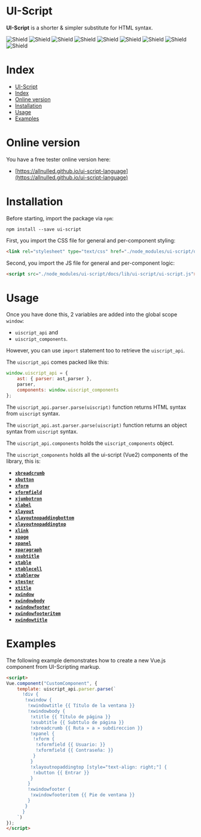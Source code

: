 # UI-Script


**UI-Script** is a shorter & simpler substitute for HTML syntax.

![Shield](https://img.shields.io/badge/Set_of_components-+20-green) ![Shield](https://img.shields.io/badge/HTML_substitute-optionally-green) ![Shield](https://img.shields.io/badge/Supports_es6_import_syntax-yes-green) ![Shield](https://img.shields.io/badge/Supports_es5_require_syntax-yes-green) ![Shield](https://img.shields.io/badge/Installable_by_command_line-2_binaries-green) ![Shield](https://img.shields.io/badge/Packed_with-browserify-green) ![Shield](https://img.shields.io/badge/Installable_via-npm-green) ![Shield](https://img.shields.io/badge/Binary_1-uiscript-green) ![Shield](https://img.shields.io/badge/Binary_2-xcomponents-green)


# Index

- [UI-Script](#ui-script)
- [Index](#index)
- [Online version](#online-version)
- [Installation](#installation)
- [Usage](#usage)
- [Examples](#examples)

# Online version

You have a free tester online version here:

- [https://allnulled.github.io/ui-script-language](https://allnulled.github.io/ui-script-language)




# Installation

Before starting, import the package via `npm`:

```
npm install --save ui-script
```

First, you import the CSS file for general and per-component styling:

```html
<link rel="stylesheet" type="text/css" href="./node_modules/ui-script/docs/lib/ui-script/ui-script.css" />
```

Second, you import the JS file for general and per-component logic:

```html
<script src="./node_modules/ui-script/docs/lib/ui-script/ui-script.js"></script>
```

# Usage

Once you have done this, 2 variables are added into the global scope `window`:
  - `uiscript_api` and
  - `uiscript_components`.

However, you can use `import` statement too to retrieve the `uiscript_api`.

The `uiscript_api` comes packed like this:

```js
window.uiscript_api = {
    ast: { parser: ast_parser },
    parser,
    components: window.uiscript_components
};
```

The `uiscript_api.parser.parse(uiscript)` function returns HTML syntax from `uiscript` syntax.

The `uiscript_api.ast.parser.parse(uiscript)` function returns an object syntax from `uiscript` syntax.

The `uiscript_api.components` holds the `uiscript_components` object.

The `uiscript_components` holds all the ui-script (Vue2) components of the library, this is:

- [**`xbreadcrumb`**](./docs/lib/ui-script/components/xbreadcrumb/xbreadcrumb.md)
- [**`xbutton`**](./docs/lib/ui-script/components/xbutton/xbutton.md)
- [**`xform`**](./docs/lib/ui-script/components/xform/xform.md)
- [**`xformfield`**](./docs/lib/ui-script/components/xformfield/xformfield.md)
- [**`xjumbotron`**](./docs/lib/ui-script/components/xjumbotron/xjumbotron.md)
- [**`xlabel`**](./docs/lib/ui-script/components/xlabel/xlabel.md)
- [**`xlayout`**](./docs/lib/ui-script/components/xlayout/xlayout.md)
- [**`xlayoutnopaddingbottom`**](./docs/lib/ui-script/components/xlayoutnopaddingbottom/xlayoutnopaddingbottom.md)
- [**`xlayoutnopaddingtop`**](./docs/lib/ui-script/components/xlayoutnopaddingtop/xlayoutnopaddingtop.md)
- [**`xlink`**](./docs/lib/ui-script/components/xlink/xlink.md)
- [**`xpage`**](./docs/lib/ui-script/components/xpage/xpage.md)
- [**`xpanel`**](./docs/lib/ui-script/components/xpanel/xpanel.md)
- [**`xparagraph`**](./docs/lib/ui-script/components/xparagraph/xparagraph.md)
- [**`xsubtitle`**](./docs/lib/ui-script/components/xsubtitle/xsubtitle.md)
- [**`xtable`**](./docs/lib/ui-script/components/xtable/xtable.md)
- [**`xtablecell`**](./docs/lib/ui-script/components/xtablecell/xtablecell.md)
- [**`xtablerow`**](./docs/lib/ui-script/components/xtablerow/xtablerow.md)
- [**`xtester`**](./docs/lib/ui-script/components/xtester/xtester.md)
- [**`xtitle`**](./docs/lib/ui-script/components/xtitle/xtitle.md)
- [**`xwindow`**](./docs/lib/ui-script/components/xwindow/xwindow.md)
- [**`xwindowbody`**](./docs/lib/ui-script/components/xwindowbody/xwindowbody.md)
- [**`xwindowfooter`**](./docs/lib/ui-script/components/xwindowfooter/xwindowfooter.md)
- [**`xwindowfooteritem`**](./docs/lib/ui-script/components/xwindowfooteritem/xwindowfooteritem.md)
- [**`xwindowtitle`**](./docs/lib/ui-script/components/xwindowtitle/xwindowtitle.md)

# Examples

The following example demonstrates how to create a new Vue.js component from UI-Scripting markup.

```html
<script>
Vue.component("CustomComponent", {
    template: uiscript_api.parser.parse(`
      !div {
       !xwindow {
        !xwindowtitle {{ Título de la ventana }}
        !xwindowbody {
         !xtitle {{ Título de página }}
         !xsubtitle {{ Subttulo de página }}
         !xbreadcrumb {{ Ruta » a » subdireccion }}
         !xpanel {
          !xform {
           !xformfield {{ Usuario: }}
           !xformfield {{ Contraseña: }}
          }
         }
         !xlayoutnopaddingtop [style="text-align: right;"] {
          !xbutton {{ Entrar }}
         }
        }
        !xwindowfooter {
         !xwindowfooteritem {{ Pie de ventana }}
        }
       }
      }
    `)
});
</script>
```